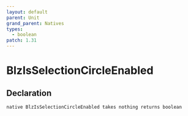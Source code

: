 ```yaml
---
layout: default
parent: Unit
grand_parent: Natives
types:
  - boolean
patch: 1.31
---
```


# BlzIsSelectionCircleEnabled

## Declaration

```
native BlzIsSelectionCircleEnabled takes nothing returns boolean
```